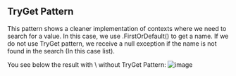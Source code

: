 ## TryGet Pattern
This pattern shows a cleaner implementation of contexts where we need to search for a value.
In this case, we use .FirstOrDefault() to get a name. If we do not use TryGet pattern, 
we receive a null exception if the name is not found in the search (In this case list).

You see below the result with \ without TryGet Pattern:
![image](https://github.com/user-attachments/assets/269d7005-6cc8-4921-a2e4-b92ecd52b9f3)
